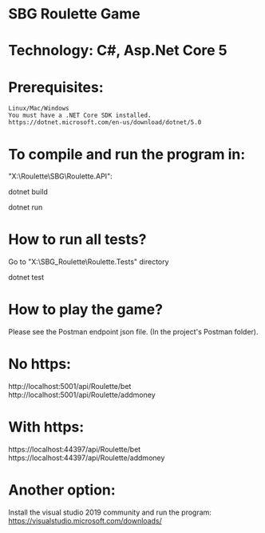 # SBG Roulette Game

# Technology: C#, Asp.Net Core 5

# Prerequisites:
	Linux/Mac/Windows
	You must have a .NET Core SDK installed.
	https://dotnet.microsoft.com/en-us/download/dotnet/5.0

# To compile and run the program in:

"X:\Roulette\SBG\Roulette.API":

dotnet build


dotnet run

# How to run all tests?
Go to  "X:\SBG_Roulette\Roulette.Tests" directory


dotnet test


# How to play the game?
Please see the Postman endpoint json file. (In the project's Postman folder).

# No https:
http://localhost:5001/api/Roulette/bet
http://localhost:5001/api/Roulette/addmoney

# With https:
https://localhost:44397/api/Roulette/bet
https://localhost:44397/api/Roulette/addmoney

# Another option:
Install the visual studio 2019 community and run the program:
https://visualstudio.microsoft.com/downloads/
